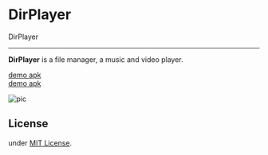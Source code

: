 # DirPlayer

DirPlayer

---

**DirPlayer** is a file manager, a music and video player.

[demo apk](https://github.com/maxyou/DirPlayer/blob/master/DirPlayer.apk?raw=true)<br>
[demo apk](https://play.google.com/store/apps/details?id=com.maxproj.android.dirplayer)<br>

![pic][1]

  [1]: https://raw.githubusercontent.com/maxyou/DirPlayer/master/ezgif.com-resize.gif

## License<br>
under [MIT License](http://www.opensource.org/licenses/MIT).

